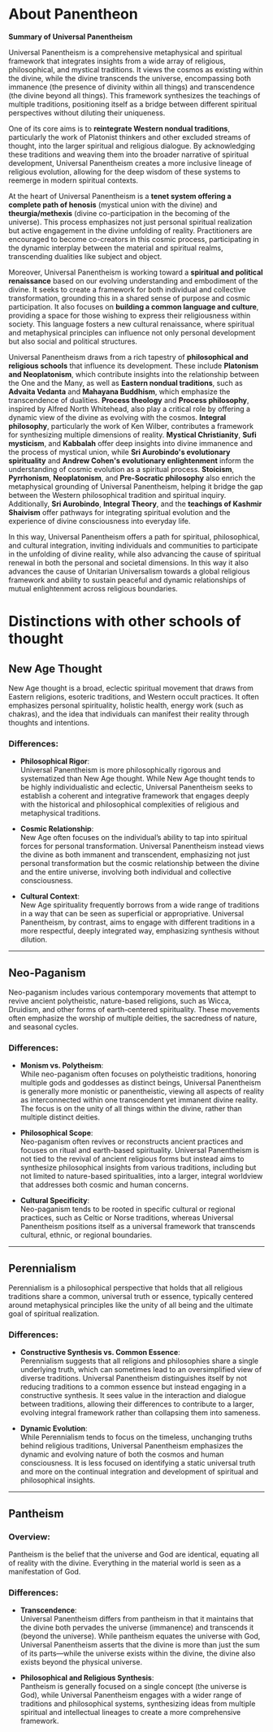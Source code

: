 # About Panentheon

**Summary of Universal Panentheism**

Universal Panentheism is a comprehensive metaphysical and spiritual framework that integrates insights from a wide array of religious, philosophical, and mystical traditions. It views the cosmos as existing within the divine, while the divine transcends the universe, encompassing both immanence (the presence of divinity within all things) and transcendence (the divine beyond all things). This framework synthesizes the teachings of multiple traditions, positioning itself as a bridge between different spiritual perspectives without diluting their uniqueness.

One of its core aims is to **reintegrate Western nondual traditions**, particularly the work of Platonist thinkers and other excluded streams of thought, into the larger spiritual and religious dialogue. By acknowledging these traditions and weaving them into the broader narrative of spiritual development, Universal Panentheism creates a more inclusive lineage of religious evolution, allowing for the deep wisdom of these systems to reemerge in modern spiritual contexts.

At the heart of Universal Panentheism is a **tenet system offering a complete path of henosis** (mystical union with the divine) and **theurgia/methexis** (divine co-participation in the becoming of the universe). This process emphasizes not just personal spiritual realization but active engagement in the divine unfolding of reality. Practitioners are encouraged to become co-creators in this cosmic process, participating in the dynamic interplay between the material and spiritual realms, transcending dualities like subject and object.

Moreover, Universal Panentheism is working toward a **spiritual and political renaissance** based on our evolving understanding and embodiment of the divine. It seeks to create a framework for both individual and collective transformation, grounding this in a shared sense of purpose and cosmic participation. It also focuses on **building a common language and culture**, providing a space for those wishing to express their religiousness within society. This language fosters a new cultural renaissance, where spiritual and metaphysical principles can influence not only personal development but also social and political structures.

Universal Panentheism draws from a rich tapestry of **philosophical and religious schools** that influence its development. These include **Platonism and Neoplatonism**, which contribute insights into the relationship between the One and the Many, as well as **Eastern nondual traditions**, such as **Advaita Vedanta** and **Mahayana Buddhism**, which emphasize the transcendence of dualities. **Process theology** and **Process philosophy**, inspired by Alfred North Whitehead, also play a critical role by offering a dynamic view of the divine as evolving with the cosmos. **Integral philosophy**, particularly the work of Ken Wilber, contributes a framework for synthesizing multiple dimensions of reality. **Mystical Christianity**, **Sufi mysticism**, and **Kabbalah** offer deep insights into divine immanence and the process of mystical union, while **Sri Aurobindo's evolutionary spirituality** and **Andrew Cohen's evolutionary enlightenment** inform the understanding of cosmic evolution as a spiritual process. **Stoicism**, **Pyrrhonism**, **Neoplatonism**, and **Pre-Socratic philosophy** also enrich the metaphysical grounding of Universal Panentheism, helping it bridge the gap between the Western philosophical tradition and spiritual inquiry. Additionally, **Sri Aurobindo**, **Integral Theory**, and the **teachings of Kashmir Shaivism** offer pathways for integrating spiritual evolution and the experience of divine consciousness into everyday life.

In this way, Universal Panentheism offers a path for spiritual, philosophical, and cultural integration, inviting individuals and communities to participate in the unfolding of divine reality, while also advancing the cause of spiritual renewal in both the personal and societal dimensions. In this way it also advances the cause of Unitarian Universalism towards a global religious framework and ability to sustain peaceful and dynamic relationships of mutual enlightenment across religious boundaries.

# Distinctions with other schools of thought

## New Age Thought

New Age thought is a broad, eclectic spiritual movement that draws from Eastern religions, esoteric traditions, and Western occult practices. It often emphasizes personal spirituality, holistic health, energy work (such as chakras), and the idea that individuals can manifest their reality through thoughts and intentions.

### Differences:

- **Philosophical Rigor**:  
  Universal Panentheism is more philosophically rigorous and systematized than New Age thought. While New Age thought tends to be highly individualistic and eclectic, Universal Panentheism seeks to establish a coherent and integrative framework that engages deeply with the historical and philosophical complexities of religious and metaphysical traditions.

- **Cosmic Relationship**:  
  New Age often focuses on the individual’s ability to tap into spiritual forces for personal transformation. Universal Panentheism instead views the divine as both immanent and transcendent, emphasizing not just personal transformation but the cosmic relationship between the divine and the entire universe, involving both individual and collective consciousness.

- **Cultural Context**:  
  New Age spirituality frequently borrows from a wide range of traditions in a way that can be seen as superficial or appropriative. Universal Panentheism, by contrast, aims to engage with different traditions in a more respectful, deeply integrated way, emphasizing synthesis without dilution.

---

## Neo-Paganism

Neo-paganism includes various contemporary movements that attempt to revive ancient polytheistic, nature-based religions, such as Wicca, Druidism, and other forms of earth-centered spirituality. These movements often emphasize the worship of multiple deities, the sacredness of nature, and seasonal cycles.

### Differences:

- **Monism vs. Polytheism**:  
  While neo-paganism often focuses on polytheistic traditions, honoring multiple gods and goddesses as distinct beings, Universal Panentheism is generally more monistic or panentheistic, viewing all aspects of reality as interconnected within one transcendent yet immanent divine reality. The focus is on the unity of all things within the divine, rather than multiple distinct deities.

- **Philosophical Scope**:  
  Neo-paganism often revives or reconstructs ancient practices and focuses on ritual and earth-based spirituality. Universal Panentheism is not tied to the revival of ancient religious forms but instead aims to synthesize philosophical insights from various traditions, including but not limited to nature-based spiritualities, into a larger, integral worldview that addresses both cosmic and human concerns.

- **Cultural Specificity**:  
  Neo-paganism tends to be rooted in specific cultural or regional practices, such as Celtic or Norse traditions, whereas Universal Panentheism positions itself as a universal framework that transcends cultural, ethnic, or regional boundaries.

---

## Perennialism

Perennialism is a philosophical perspective that holds that all religious traditions share a common, universal truth or essence, typically centered around metaphysical principles like the unity of all being and the ultimate goal of spiritual realization.

### Differences:

- **Constructive Synthesis vs. Common Essence**:  
  Perennialism suggests that all religions and philosophies share a single underlying truth, which can sometimes lead to an oversimplified view of diverse traditions. Universal Panentheism distinguishes itself by not reducing traditions to a common essence but instead engaging in a constructive synthesis. It sees value in the interaction and dialogue between traditions, allowing their differences to contribute to a larger, evolving integral framework rather than collapsing them into sameness.

- **Dynamic Evolution**:  
  While Perennialism tends to focus on the timeless, unchanging truths behind religious traditions, Universal Panentheism emphasizes the dynamic and evolving nature of both the cosmos and human consciousness. It is less focused on identifying a static universal truth and more on the continual integration and development of spiritual and philosophical insights.

---

## Pantheism

### Overview:
Pantheism is the belief that the universe and God are identical, equating all of reality with the divine. Everything in the material world is seen as a manifestation of God.

### Differences:

- **Transcendence**:  
  Universal Panentheism differs from pantheism in that it maintains that the divine both pervades the universe (immanence) and transcends it (beyond the universe). While pantheism equates the universe with God, Universal Panentheism asserts that the divine is more than just the sum of its parts—while the universe exists within the divine, the divine also exists beyond the physical universe.

- **Philosophical and Religious Synthesis**:  
  Pantheism is generally focused on a single concept (the universe is God), while Universal Panentheism engages with a wider range of traditions and philosophical systems, synthesizing ideas from multiple spiritual and intellectual lineages to create a more comprehensive framework.
